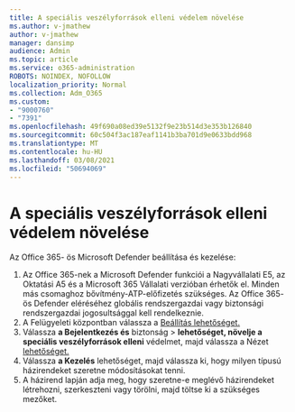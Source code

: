 ```yaml
---
title: A speciális veszélyforrások elleni védelem növelése
ms.author: v-jmathew
author: v-jmathew
manager: dansimp
audience: Admin
ms.topic: article
ms.service: o365-administration
ROBOTS: NOINDEX, NOFOLLOW
localization_priority: Normal
ms.collection: Adm_O365
ms.custom:
- "9000760"
- "7391"
ms.openlocfilehash: 49f690a08ed39e5132f9e23b514d3e353b126840
ms.sourcegitcommit: 60c504f3ac187eaf1141b3ba701d9e0633bdd968
ms.translationtype: MT
ms.contentlocale: hu-HU
ms.lasthandoff: 03/08/2021
ms.locfileid: "50694069"
---
```

# <a name="increase-protection-from-advanced-threats"></a>A speciális veszélyforrások elleni védelem növelése

Az Office 365- ös Microsoft Defender beállítása és kezelése:

1. Az Office 365-nek a Microsoft Defender funkciói a Nagyvállalati E5, az Oktatási A5 és a Microsoft 365 Vállalati verzióban érhetők el. Minden más csomaghoz bővítmény-ATP-előfizetés szükséges. Az Office  365- ös Defender eléréséhez globális rendszergazdai vagy biztonsági rendszergazdai jogosultsággal kell rendelkeznie. 
2. A Felügyeleti központban válassza a [Beállítás lehetőséget.](https://go.microsoft.com/fwlink/p/?linkid=2075721)
3. Válassza **a Bejelentkezés és** biztonság  >  **lehetőséget, növelje a speciális veszélyforrások elleni** védelmet, majd válassza a Nézet [lehetőséget.](https://go.microsoft.com/fwlink/?linkid=2109302)
4. Válassza **a Kezelés** lehetőséget, majd válassza ki, hogy milyen típusú házirendeket szeretne módosításokat tenni.
5. A házirend lapján adja meg, hogy szeretne-e meglévő házirendeket létrehozni, szerkeszteni vagy törölni, majd töltse ki a szükséges mezőket.
